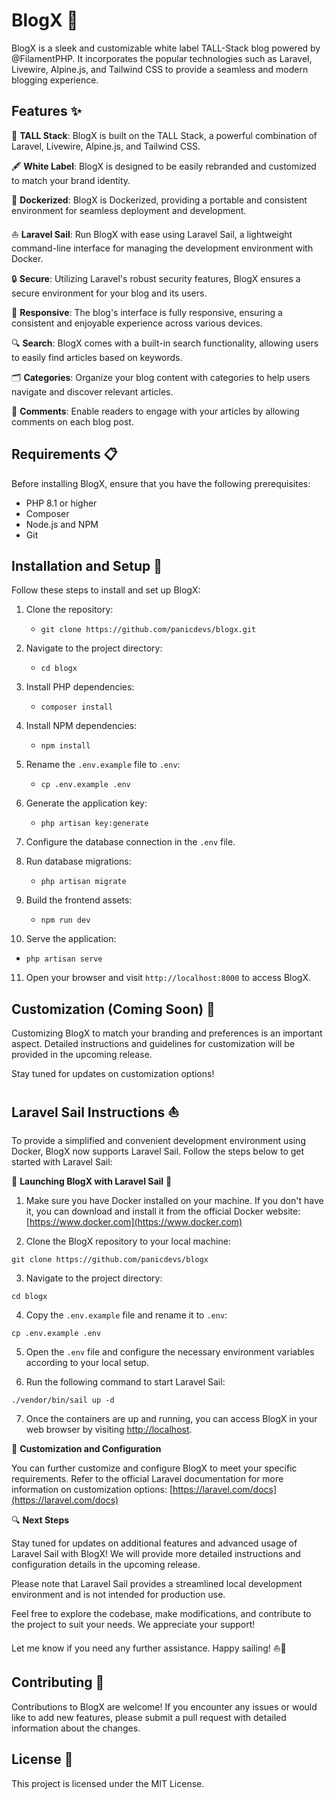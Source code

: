 # BlogX 📝

BlogX is a sleek and customizable white label TALL-Stack blog powered by @FilamentPHP. It incorporates the popular technologies such as Laravel, Livewire, Alpine.js, and Tailwind CSS to provide a seamless and modern blogging experience.

## Features ✨

📌 **TALL Stack**: BlogX is built on the TALL Stack, a powerful combination of Laravel, Livewire, Alpine.js, and Tailwind CSS.

🖋️ **White Label**: BlogX is designed to be easily rebranded and customized to match your brand identity.

🐳 **Dockerized**: BlogX is Dockerized, providing a portable and consistent environment for seamless deployment and development.

⛵️ **Laravel Sail**: Run BlogX with ease using Laravel Sail, a lightweight command-line interface for managing the development environment with Docker.

🔒 **Secure**: Utilizing Laravel's robust security features, BlogX ensures a secure environment for your blog and its users.

🌈 **Responsive**: The blog's interface is fully responsive, ensuring a consistent and enjoyable experience across various devices.

🔍 **Search**: BlogX comes with a built-in search functionality, allowing users to easily find articles based on keywords.

🗂️ **Categories**: Organize your blog content with categories to help users navigate and discover relevant articles.

💬 **Comments**: Enable readers to engage with your articles by allowing comments on each blog post.

## Requirements 📋

Before installing BlogX, ensure that you have the following prerequisites:

- PHP 8.1 or higher
- Composer
- Node.js and NPM
- Git

## Installation and Setup 🚀

Follow these steps to install and set up BlogX:

1. Clone the repository:
   - `git clone https://github.com/panicdevs/blogx.git`

2. Navigate to the project directory:
   - `cd blogx`

3. Install PHP dependencies:
   - `composer install`

4. Install NPM dependencies:
   - `npm install`

5. Rename the `.env.example` file to `.env`:
   - `cp .env.example .env`

6. Generate the application key:
   - `php artisan key:generate`

7. Configure the database connection in the `.env` file.

8. Run database migrations:
   - `php artisan migrate`

9. Build the frontend assets:
   - `npm run dev`

10. Serve the application:
   - `php artisan serve`

11. Open your browser and visit `http://localhost:8000` to access BlogX.

## Customization (Coming Soon) 🎨
Customizing BlogX to match your branding and preferences is an important aspect. Detailed instructions and guidelines for customization will be provided in the upcoming release.

Stay tuned for updates on customization options!

## Laravel Sail Instructions ⛵

To provide a simplified and convenient development environment using Docker, BlogX now supports Laravel Sail. Follow the steps below to get started with Laravel Sail:

🚀 **Launching BlogX with Laravel Sail** 🚀

1. Make sure you have Docker installed on your machine. If you don't have it, you can download and install it from the official Docker website: [https://www.docker.com](https://www.docker.com)

2. Clone the BlogX repository to your local machine:

```shell
git clone https://github.com/panicdevs/blogx
```

3. Navigate to the project directory:

```shell
cd blogx
```

4. Copy the `.env.example` file and rename it to `.env`:

```shell
cp .env.example .env
```

5. Open the `.env` file and configure the necessary environment variables according to your local setup.

6. Run the following command to start Laravel Sail:

```shell
./vendor/bin/sail up -d
```

7. Once the containers are up and running, you can access BlogX in your web browser by visiting [http://localhost](http://localhost).

🔧 **Customization and Configuration**

You can further customize and configure BlogX to meet your specific requirements. Refer to the official Laravel documentation for more information on customization options: [https://laravel.com/docs](https://laravel.com/docs)

🔍 **Next Steps**

Stay tuned for updates on additional features and advanced usage of Laravel Sail with BlogX! We will provide more detailed instructions and configuration details in the upcoming release.

Please note that Laravel Sail provides a streamlined local development environment and is not intended for production use.

Feel free to explore the codebase, make modifications, and contribute to the project to suit your needs. We appreciate your support!

Let me know if you need any further assistance. Happy sailing! ⛵🌊


## Contributing 👥

Contributions to BlogX are welcome! If you encounter any issues or would like to add new features, please submit a pull request with detailed information about the changes.

## License 📜

This project is licensed under the MIT License.
